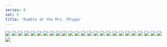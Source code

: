 ```yaml
---
series: 6
set: 9
title: 'Rumble at the Mrs. Phipps'
---
```


![](../../../../assets/great/part-9/great249.jpg)
![](../../../../assets/great/part-9/great250.jpg)
![](../../../../assets/great/part-9/great251.jpg)
![](../../../../assets/great/part-9/great252.jpg)
![](../../../../assets/great/part-9/great253.jpg)
![](../../../../assets/great/part-9/great254.jpg)
![](../../../../assets/great/part-9/great255.jpg)
![](../../../../assets/great/part-9/great256.jpg)
![](../../../../assets/great/part-9/great257.jpg)
![](../../../../assets/great/part-9/great258.jpg)
![](../../../../assets/great/part-9/great259.jpg)
![](../../../../assets/great/part-9/great260.jpg)
![](../../../../assets/great/part-9/great261.jpg)
![](../../../../assets/great/part-9/great262.jpg)
![](../../../../assets/great/part-9/great263.jpg)
![](../../../../assets/great/part-9/great264.jpg)
![](../../../../assets/great/part-9/great265.jpg)
![](../../../../assets/great/part-9/great266.jpg)
![](../../../../assets/great/part-9/great267.jpg)
![](../../../../assets/great/part-9/great268.jpg)
![](../../../../assets/great/part-9/great269.jpg)
![](../../../../assets/great/part-9/great270.jpg)
![](../../../../assets/great/part-9/great271.jpg)
![](../../../../assets/great/part-9/great272.jpg)
![](../../../../assets/great/part-9/great273.jpg)
![](../../../../assets/great/part-9/great274.jpg)
